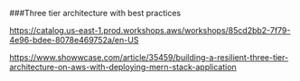 ###Three tier architecture with best practices

https://catalog.us-east-1.prod.workshops.aws/workshops/85cd2bb2-7f79-4e96-bdee-8078e469752a/en-US

https://www.showwcase.com/article/35459/building-a-resilient-three-tier-architecture-on-aws-with-deploying-mern-stack-application
